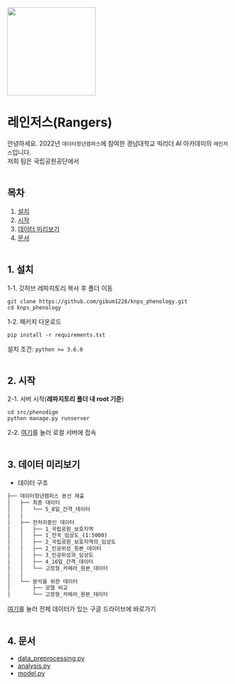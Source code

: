 <img src="./rangers_logo.png" width="200" height="200" />

# 레인저스(Rangers)

안녕하세요. 2022년 `데이터청년캠퍼스`에 참여한 경남대학교 빅리더 AI 아카데미의 `레인저스`입니다.   
저희 팀은 국립공원공단에서 
<br><br>
## 목차
1. [설치](#1-설치)
1. [시작](#2-시작)
1. [데이터 미리보기](#3-데이터-미리보기)
1. [문서](#4-문서)
<br><br>
## 1. 설치
1-1. 깃허브 레파지토리 복사 후 폴더 이동
```
git clone https://github.com/gibum1228/knps_phenology.git
cd knps_phenology
```
1-2. 패키지 다운로드
```
pip install -r requirements.txt
```
설치 조건: 
`python >= 3.6.0`
<br><br>
## 2. 시작
2-1. 서버 시작(**레파지토리 폴더 내 root 기준**)
```
cd src/phenodigm
python manage.py runserver
```
2-2. [여기](http://127.0.0.1:8000)를 눌러 로컬 서버에 접속 
<br><br>
## 3. 데이터 미리보기
- 데이터 구조
```bash
├── 데이터청년캠퍼스 본선 제출
│   ├── 최종 데이터
│   │   └── 5_8일_간격_데이터
│   │
│   ├── 전처리중인 데이터
│   │   ├── 1_국립공원_보호지역
│   │   ├── 1_전국_임상도_(1:5000)
│   │   ├── 2_국립공원_보호지역의_임상도
│   │   ├── 2_인공위성_원본_데이터
│   │   ├── 3_인공위성과_임상도
│   │   ├── 4_16일_간격_데이터
│   │   └── 고정형_카메라_원본_데이터
│   │
│   └── 분석을 위한 데이터
│       ├── 모델 비교
│       └── 고정형_카메라_원본_데이터
``` 
[여기]()를 눌러 전체 데이터가 있는 구글 드라이브에 바로가기
<br><br>
## 4. 문서

- [data_preprocessing.py]()
- [analysis.py]()
- [model.py]()
